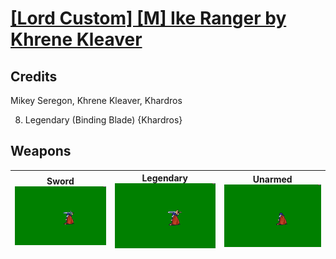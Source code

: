 # [\[Lord Custom\] \[M\] Ike Ranger by Khrene Kleaver](./)
## Credits

Mikey Seregon, Khrene Kleaver, Khardros

8. Legendary (Binding Blade) {Khardros}

## Weapons

| <b>Sword</b><br/><img alt="Sword animation" src="./1.%20Sword/Sword.gif"/> | <b>Legendary</b><br/><img alt="Legendary animation" src="./8.%20Legendary%20(Binding%20Blade)/Legendary.gif"/> | <b>Unarmed</b><br/><img alt="Unarmed animation" src="./8.%20Unarmed/Unarmed.gif"/> |
| :---: | :---: | :---: |
